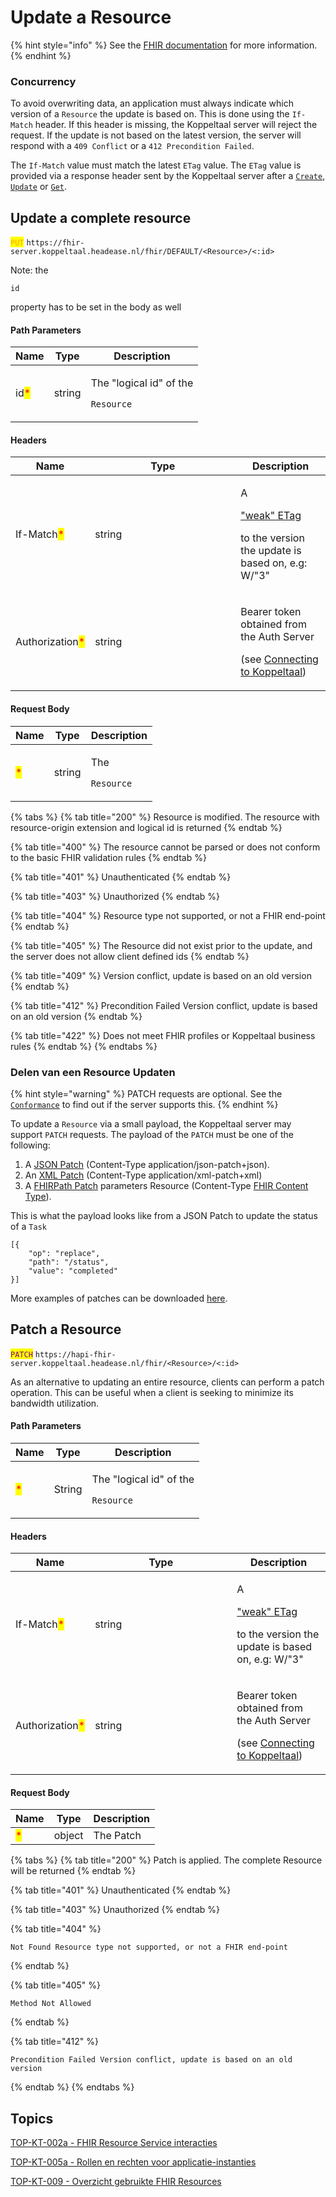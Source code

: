 # Update a Resource

{% hint style="info" %}
See the [FHIR documentation](https://www.hl7.org/fhir/r4/http.html#update) for more information.
{% endhint %}

### Concurrency

To avoid overwriting data, an application must always indicate which version of a `Resource` the update is based on. This is done using the `If-Match` header. If this header is missing, the Koppeltaal server will reject the request. If the update is not based on the latest version, the server will respond with a `409 Conflict` or a `412 Precondition Failed`.

The `If-Match` value must match the latest `ETag` value. The `ETag` value is provided via a response header sent by the Koppeltaal server after a [`Create`](resource-aanmaken.md), [`Update`](resource-updaten.md) or [`Get`](resource-ophalen.md#retrieve-specific-resource).

## Update a complete resource

<mark style="color:orange;">`PUT`</mark> `https://fhir-server.koppeltaal.headease.nl/fhir/DEFAULT/<Resource>/<:id>`

Note: the

`id`

property has to be set in the body as well

#### Path Parameters

| Name                                 | Type   | Description                                                |
| ------------------------------------ | ------ | ---------------------------------------------------------- |
| id<mark style="color:red;">\*</mark> | string | <p>The "logical id" of the</p><p><code>Resource</code></p> |

#### Headers

<table><thead><tr><th>Name</th><th width="217">Type</th><th>Description</th></tr></thead><tbody><tr><td>If-Match<mark style="color:red;">*</mark></td><td>string</td><td><p>A</p><p><a href="https://developer.mozilla.org/en-US/docs/Web/HTTP/Headers/If-Match">"weak" ETag</a></p><p>to the version the update is based on, e.g: W/"3"</p></td></tr><tr><td>Authorization<mark style="color:red;">*</mark></td><td>string</td><td><p>Bearer token obtained from the Auth Server</p><p></p><p>(see <a href="../../connectie-maken-met-koppeltaal/">Connecting to Koppeltaal</a>)</p></td></tr></tbody></table>

#### Request Body

| Name                               | Type   | Description                            |
| ---------------------------------- | ------ | -------------------------------------- |
| <mark style="color:red;">\*</mark> | string | <p>The</p><p><code>Resource</code></p> |

{% tabs %}
{% tab title="200" %}
Resource is modified. The resource with resource-origin extension and logical id is returned
{% endtab %}

{% tab title="400" %}
The resource cannot be parsed or does not conform to the basic FHIR validation rules
{% endtab %}

{% tab title="401" %}
Unauthenticated
{% endtab %}

{% tab title="403" %}
Unauthorized
{% endtab %}

{% tab title="404" %}
Resource type not supported, or not a FHIR end-point
{% endtab %}

{% tab title="405" %}
The Resource did not exist prior to the update, and the server does not allow client defined ids
{% endtab %}

{% tab title="409" %}
Version conflict, update is based on an old version
{% endtab %}

{% tab title="412" %}
Precondition Failed Version conflict, update is based on an old version
{% endtab %}

{% tab title="422" %}
Does not meet FHIR profiles or Koppeltaal business rules
{% endtab %}
{% endtabs %}

### Delen van een Resource Updaten

{% hint style="warning" %}
PATCH requests are optional. See the [`Conformance`](../../koppeltaal-server-metadata-opvragen.md#capabilitystatement) to find out if the server supports this.
{% endhint %}

To update a `Resource` via a small payload, the Koppeltaal server may support `PATCH` requests. The payload of the `PATCH` must be one of the following:

1. A [JSON Patch](https://datatracker.ietf.org/doc/html/rfc6902) (Content-Type application/json-patch+json).
2. An [XML Patch](https://datatracker.ietf.org/doc/html/rfc5261) (Content-Type application/xml-patch+xml)
3. A [FHIRPath Patch](https://www.hl7.org/fhir/r4/fhirpatch.html) parameters Resource (Content-Type [FHIR Content Type](https://www.hl7.org/fhir/r4/http.html#mime-type)).

This is what the payload looks like from a JSON Patch to update the status of a `Task`

```
[{
    "op": "replace",
    "path": "/status",
    "value": "completed"
}]
```

More examples of patches can be downloaded [here](https://www.hl7.org/fhir/r4/test-cases.zip).

## Patch a Resource

<mark style="color:purple;">`PATCH`</mark> `https://hapi-fhir-server.koppeltaal.headease.nl/fhir/<Resource>/<:id>`

As an alternative to updating an entire resource, clients can perform a patch operation. This can be useful when a client is seeking to minimize its bandwidth utilization.

#### Path Parameters

| Name                               | Type   | Description                                                |
| ---------------------------------- | ------ | ---------------------------------------------------------- |
| <mark style="color:red;">\*</mark> | String | <p>The "logical id" of the</p><p><code>Resource</code></p> |

#### Headers

<table><thead><tr><th>Name</th><th width="211">Type</th><th>Description</th></tr></thead><tbody><tr><td>If-Match<mark style="color:red;">*</mark></td><td>string</td><td><p>A</p><p><a href="https://developer.mozilla.org/en-US/docs/Web/HTTP/Headers/If-Match">"weak" ETag</a></p><p>to the version the update is based on, e.g: W/"3"</p></td></tr><tr><td>Authorization<mark style="color:red;">*</mark></td><td>string</td><td><p>Bearer token obtained from the Auth Server</p><p></p><p>(see <a href="../../connectie-maken-met-koppeltaal/">Connecting to Koppeltaal</a>)</p></td></tr></tbody></table>

#### Request Body

| Name                               | Type   | Description |
| ---------------------------------- | ------ | ----------- |
| <mark style="color:red;">\*</mark> | object | The Patch   |

{% tabs %}
{% tab title="200" %}
Patch is applied. The complete Resource will be returned
{% endtab %}

{% tab title="401" %}
Unauthenticated
{% endtab %}

{% tab title="403" %}
Unauthorized
{% endtab %}

{% tab title="404" %}
```
Not Found Resource type not supported, or not a FHIR end-point
```
{% endtab %}

{% tab title="405" %}
```
Method Not Allowed 
```
{% endtab %}

{% tab title="412" %}
```
Precondition Failed Version conflict, update is based on an old version
```
{% endtab %}
{% endtabs %}

## Topics

[TOP-KT-002a - FHIR Resource Service interacties](https://vzvz.atlassian.net/wiki/spaces/KTSA/pages/27125763/TOP-KT-002a+-+FHIR+Resource+Service+interacties)

[TOP-KT-005a - Rollen en rechten voor applicatie-instanties](https://vzvz.atlassian.net/wiki/spaces/KTSA/pages/27123707/TOP-KT-005a+-+Rollen+en+rechten+voor+applicatie-instanties)

[TOP-KT-009 - Overzicht gebruikte FHIR Resources](https://vzvz.atlassian.net/wiki/spaces/KTSA/pages/27071328/TOP-KT-009+-+Overzicht+gebruikte+FHIR+Resources)

